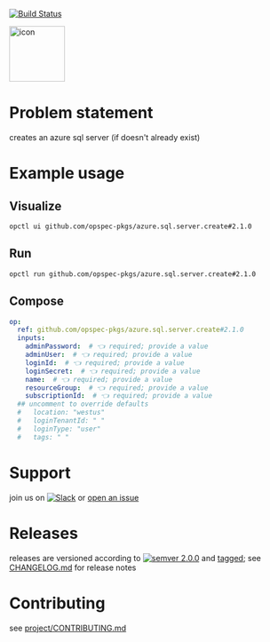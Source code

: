 [![Build Status](https://github.com/opspec-pkgs/azure.sql.server.create/workflows/build/badge.svg?branch=main)](https://github.com/opspec-pkgs/azure.sql.server.create/actions?query=workflow%3Abuild+branch%3Amain)

<img src="icon.svg" alt="icon" height="100px">

# Problem statement

creates an azure sql server (if doesn't already exist)

# Example usage

## Visualize

```shell
opctl ui github.com/opspec-pkgs/azure.sql.server.create#2.1.0
```

## Run

```
opctl run github.com/opspec-pkgs/azure.sql.server.create#2.1.0
```

## Compose

```yaml
op:
  ref: github.com/opspec-pkgs/azure.sql.server.create#2.1.0
  inputs:
    adminPassword:  # 👈 required; provide a value
    adminUser:  # 👈 required; provide a value
    loginId:  # 👈 required; provide a value
    loginSecret:  # 👈 required; provide a value
    name:  # 👈 required; provide a value
    resourceGroup:  # 👈 required; provide a value
    subscriptionId:  # 👈 required; provide a value
  ## uncomment to override defaults
  #   location: "westus"
  #   loginTenantId: " "
  #   loginType: "user"
  #   tags: " "
```

# Support

join us on
[![Slack](https://img.shields.io/badge/slack-opctl-E01563.svg)](https://join.slack.com/t/opctl/shared_invite/zt-51zodvjn-Ul_UXfkhqYLWZPQTvNPp5w)
or
[open an issue](https://github.com/opspec-pkgs/azure.sql.server.create/issues)

# Releases

releases are versioned according to
[![semver 2.0.0](https://img.shields.io/badge/semver-2.0.0-brightgreen.svg)](http://semver.org/spec/v2.0.0.html)
and [tagged](https://git-scm.com/book/en/v2/Git-Basics-Tagging); see
[CHANGELOG.md](CHANGELOG.md) for release notes

# Contributing

see
[project/CONTRIBUTING.md](https://github.com/opspec-pkgs/project/blob/main/CONTRIBUTING.md)
